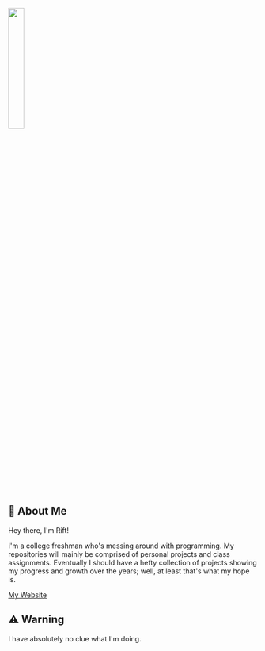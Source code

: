 <img src="https://i.imgur.com/Zzgx3aF.png" width=25%></img>
## 🌌 About Me
Hey there, I'm Rift!

I'm a college freshman who's messing around with programming. My repositories will mainly be comprised of personal projects and class assignments. Eventually I should have a hefty collection of projects showing my progress and growth over the years; well, at least that's what my hope is.

[My Website](https://www.google.com)

## ⚠️ Warning
I have absolutely no clue what I'm doing.



